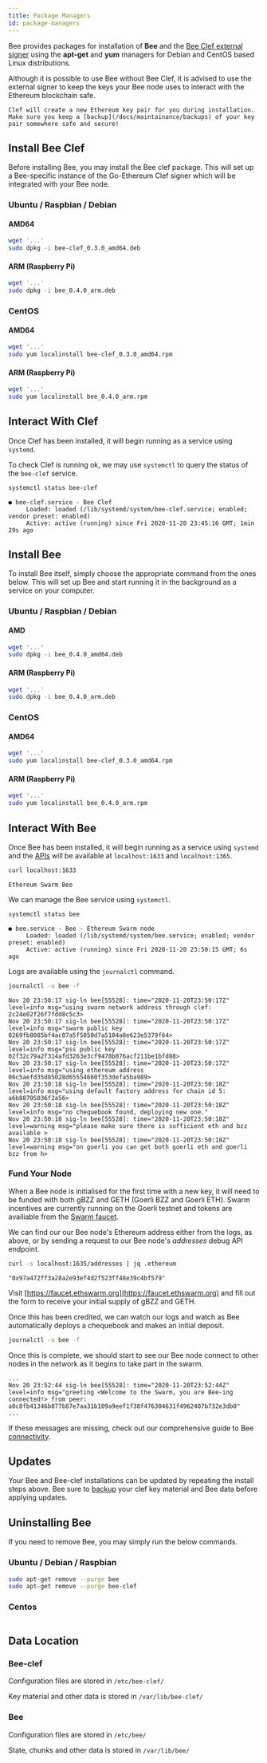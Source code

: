 ```yaml
---
title: Package Managers
id: package-managers
---
```


Bee provides packages for installation of **Bee** and the [Bee Clef external signer](/docs/installation/bee-clef) using the **apt-get** and **yum** managers for Debian and CentOS based Linux distributions.

Although it is possible to use Bee without Bee Clef, it is advised to use the external signer to keep the keys your Bee node uses to interact with the Ethereum blockchain safe. 

```warning
Clef will create a new Ethereum key pair for you during installation. Make sure you keep a [backup](/docs/maintainance/backups) of your key pair somewhere safe and secure!
```

## Install Bee Clef

Before installing Bee, you may install the Bee clef package. This will set up a Bee-specific instance of the Go-Ethereum Clef signer which will be integrated with your Bee node.

### Ubuntu / Raspbian / Debian

#### AMD64

```sh
wget '...'
sudo dpkg -i bee-clef_0.3.0_amd64.deb
```

#### ARM (Raspberry Pi)

```sh
wget '...'
sudo dpkg -i bee_0.4.0_arm.deb
```

### CentOS

#### AMD64

```sh
wget '...'
sudo yum localinstall bee-clef_0.3.0_amd64.rpm
```

#### ARM (Raspberry Pi)

```sh
wget '...'
sudo yum localinstall bee_0.4.0_arm.rpm
```

## Interact With Clef

Once Clef has been installed, it will begin running as a service using `systemd`.

To check Clef is running ok, we may use `systemctl` to query the status of the `bee-clef` service.

```sh
systemctl status bee-clef
```

```
● bee-clef.service - Bee Clef
     Loaded: loaded (/lib/systemd/system/bee-clef.service; enabled; vendor preset: enabled)
     Active: active (running) since Fri 2020-11-20 23:45:16 GMT; 1min 29s ago
```

## Install Bee

To install Bee itself, simply choose the appropriate command from the ones below. This will set up Bee and start running it in the background as a service on your computer.

### Ubuntu / Raspbian / Debian

#### AMD

```sh
wget '...'
sudo dpkg -i bee_0.4.0_amd64.deb
```

#### ARM (Raspberry Pi)

```sh
wget '...'
sudo dpkg -i bee_0.4.0_arm.deb
```

### CentOS

#### AMD64

```sh
wget '...'
sudo yum localinstall bee-clef_0.3.0_amd64.rpm
```

#### ARM (Raspberry Pi)

```sh
wget '...'
sudo yum localinstall bee_0.4.0_arm.rpm
```

## Interact With Bee

Once Bee has been installed, it will begin running as a service using `systemd` and the [APIs](/docs/api-reference/api-reference) will be available at `localhost:1633` and `localhost:1365`.

```sh
curl localhost:1633
```

```
Ethereum Swarm Bee
```

We can manage the Bee service using `systemctl`.

```sh
systemctl status bee
```

```
● bee.service - Bee - Ethereum Swarm node
     Loaded: loaded (/lib/systemd/system/bee.service; enabled; vendor preset: enabled)
     Active: active (running) since Fri 2020-11-20 23:50:15 GMT; 6s ago
```

Logs are available using the `journalctl` command.

```sh
journalctl -u bee -f
```

```text
Nov 20 23:50:17 sig-ln bee[55528]: time="2020-11-20T23:50:17Z" level=info msg="using swarm network address through clef: 2c24e02f26f7fdd8c5c3>
Nov 20 23:50:17 sig-ln bee[55528]: time="2020-11-20T23:50:17Z" level=info msg="swarm public key 0269fb8085bf4ac07a5f5050d7a5104a8e623e5379f64>
Nov 20 23:50:17 sig-ln bee[55528]: time="2020-11-20T23:50:17Z" level=info msg="pss public key 02f32c79a2f314afd3263e3cf9478b076acf211be1bfd88>
Nov 20 23:50:17 sig-ln bee[55528]: time="2020-11-20T23:50:17Z" level=info msg="using ethereum address 06c5aefd35d85028d65554660f353defa5ba989>
Nov 20 23:50:18 sig-ln bee[55528]: time="2020-11-20T23:50:18Z" level=info msg="using default factory address for chain id 5: a6b88705036f2a56>
Nov 20 23:50:18 sig-ln bee[55528]: time="2020-11-20T23:50:18Z" level=info msg="no chequebook found, deploying new one."
Nov 20 23:50:18 sig-ln bee[55528]: time="2020-11-20T23:50:18Z" level=warning msg="please make sure there is sufficient eth and bzz available >
Nov 20 23:50:18 sig-ln bee[55528]: time="2020-11-20T23:50:18Z" level=warning msg="on goerli you can get both goerli eth and goerli bzz from h>
```

### Fund Your Node

When a Bee node is initialised for the first time with a new key, it will need to be funded with both gBZZ and GETH (Goerli BZZ and Goerli ETH). Swarm incentives are currently running on the Goerli testnet and tokens are availiable from the [Swarm faucet](https://faucet.ethswarm.org).

We can find our our Bee node's Ethereum address either from the logs, as above, or by sending a request to our Bee node's *addresses* debug API endpoint.

```sh
curl -s localhost:1635/addresses | jq .ethereum
```

```
"0x97a472ff3a28a2e93ef4d2f523ff48e39c4bf579"
```

Visit [https://faucet.ethswarm.org](https://faucet.ethswarm.org) and fill out the form to receive your initial supply of gBZZ and GETH.

Once this has been credited, we can watch our logs and watch as Bee automatically deploys a chequebook and makes an initial deposit.

```sh
journalctl -u bee -f
```

Once this is complete, we should start to see our Bee node connect to other nodes in the network as it begins to take part in the swarm.

```
...
Nov 20 23:52:44 sig-ln bee[55528]: time="2020-11-20T23:52:44Z" level=info msg="greeting <Welcome to the Swarm, you are Bee-ing connected!> from peer: a0c8fb41346b877b87e7aa31b109a9eef1f38f476304631f4962407b732e3db0"
...
```

If these messages are missing, check out our comprehensive guide to Bee [connectivity](/docs/installation/connectivity).

## Updates

Your Bee and Bee-clef installations can be updated by repeating the install steps above. Bee sure to [backup](/docs/maintenance/backups) your clef key material and Bee data before applying updates.

## Uninstalling Bee

If you need to remove Bee, you may simply run the below commands.

### Ubuntu / Debian / Raspbian

```sh
sudo apt-get remove --purge bee
sudo apt-get remove --purge bee-clef
```

### Centos

```sh

```

## Data Location

### Bee-clef

Configuration files are stored in `/etc/bee-clef/`

Key material and other data is stored in `/var/lib/bee-clef/`

### Bee

Configuration files are stored in `/etc/bee/`

State, chunks and other data is stored in `/var/lib/bee/`